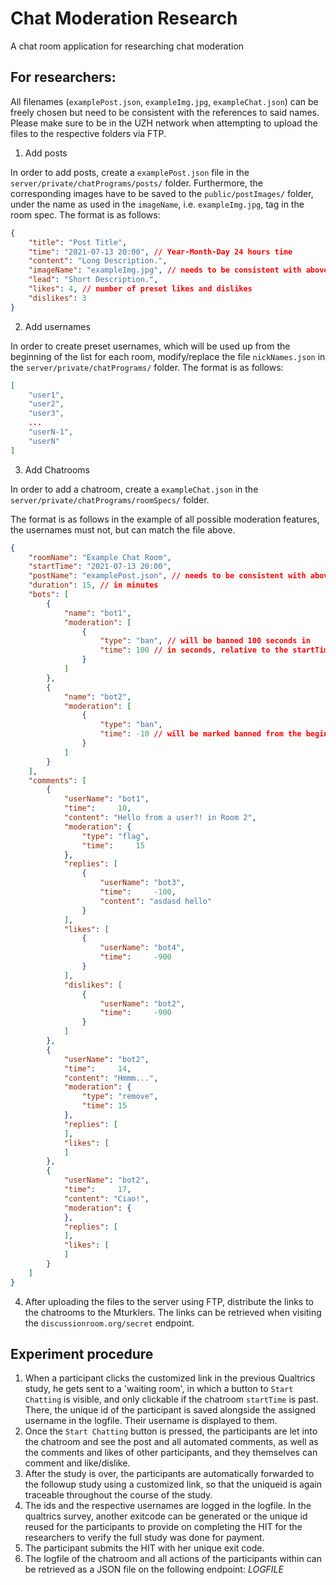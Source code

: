 # Chat Moderation Research
A chat room application for researching chat moderation


## For researchers:
All filenames (`examplePost.json`, `exampleImg.jpg`, `exampleChat.json`) 
can be freely chosen but need to be consistent with the references to said names. Please make sure to be in the UZH network when attempting to upload the files to the respective folders via FTP.


1. Add posts

In order to add posts, create a `examplePost.json` file in the 
`server/private/chatPrograms/posts/` folder. Furthermore, the corresponding images 
have to be saved to  the `public/postImages/` folder, under the name as used in the 
`imageName`, i.e. `exampleImg.jpg`, tag in the room spec. The format is as follows:
```json
{
    "title": "Post Title",
    "time": "2021-07-13 20:00", // Year-Month-Day 24 hours time
    "content": "Long Description.",
    "imageName": "exampleImg.jpg", // needs to be consistent with above
    "lead": "Short Description.",
    "likes": 4, // number of preset likes and dislikes
    "dislikes": 3
}
```
2. Add usernames

In order to create preset usernames, which will be used up from the beginning
of the list for each room, modify/replace the file `nickNames.json` in the 
`server/private/chatPrograms/` folder. The format is as follows:
```json
[
    "user1",
    "user2",
    "user3",
    ...
    "userN-1",
    "userN"
]
```

3. Add Chatrooms

In order to add a chatroom, create a `exampleChat.json` in the `server/private/chatPrograms/roomSpecs/` folder.

The format is as follows in the example of all possible moderation features,
the usernames must not, but can match the file above.
```json
{   
    "roomName": "Example Chat Room",
    "startTime": "2021-07-13 20:00",
    "postName": "examplePost.json", // needs to be consistent with above
    "duration": 15, // in minutes
    "bots": [
        {
            "name": "bot1",
            "moderation": [
                {
                    "type": "ban", // will be banned 100 seconds in
                    "time": 100 // in seconds, relative to the startTime
                }
            ]
        },
        {
            "name": "bot2",
            "moderation": [
                {
                    "type": "ban",
                    "time": -10 // will be marked banned from the beginning
                }
            ]
        }
    ],
    "comments": [
        {
            "userName": "bot1",
            "time":     10,
            "content": "Hello from a user?! in Room 2",
            "moderation": {
                "type": "flag",
                "time":     15
            },
            "replies": [
                {
                    "userName": "bot3",
                    "time":     -100,
                    "content": "asdasd hello"
                }
            ],
            "likes": [
                {
                    "userName": "bot4",
                    "time":     -900
                }
            ],
            "dislikes": [
                {
                    "userName": "bot2",
                    "time":     -900
                }
            ]
        },
        {
            "userName": "bot2",
            "time":     14,
            "content": "Hmmm...",
            "moderation": {
                "type": "remove",
                "time": 15
            },
            "replies": [
            ],
            "likes": [
            ]
        },
        {
            "userName": "bot2",
            "time":     17,
            "content": "Ciao!",
            "moderation": {
            },
            "replies": [
            ],
            "likes": [
            ]
        }
    ]
}
```

4. After uploading the files to the server using FTP, distribute the links to the chatrooms to the Mturklers. The links can be retrieved when visiting the `discussionroom.org/secret` endpoint. 
   
## Experiment procedure
1. When a participant clicks the customized link in the previous Qualtrics study, he gets sent to a 'waiting room', in which a button to `Start Chatting` is visible, and only clickable if the chatroom `startTime` is past. There, the unique id of the participant is saved alongside the assigned username in the logfile.
    Their username is displayed to them.
2. Once the `Start Chatting` button is pressed, the participants are let into the chatroom and see the post and all automated comments, as well as the comments and likes of other participants, and they themselves can comment and like/dislike. 
3. After the study is over, the participants are automatically forwarded to the followup study using a customized link, so that the uniqueid is again traceable throughout the course of the study.
4. The ids and the respective usernames are logged in the logfile. In the qualtrics survey, another exitcode can be generated or the unique id reused for the participants to provide on completing the HIT for the researchers to verify the full study was done for payment.
5. The participant submits the HIT with her unique exit code.
6. The logfile of the chatroom and all actions of the participants within can be retrieved as a JSON file on the following endpoint: _LOGFILE_
